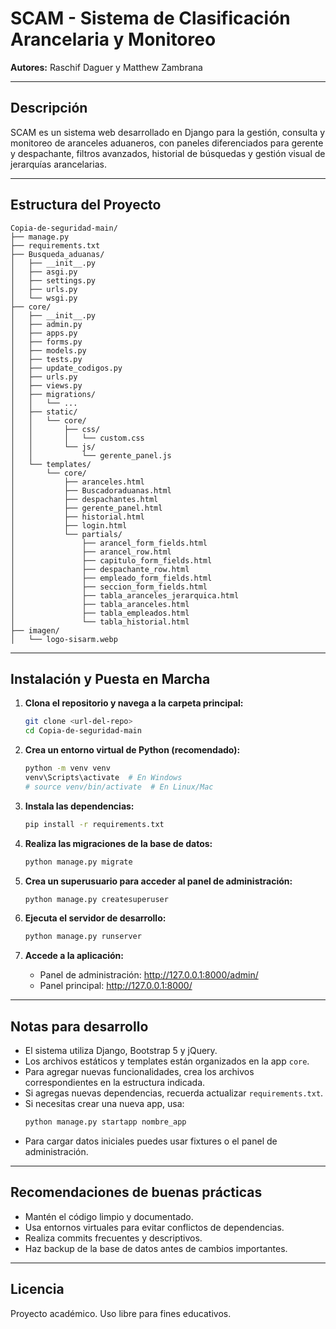 # SCAM - Sistema de Clasificación Arancelaria y Monitoreo

**Autores:** Raschif Daguer y Matthew Zambrana

---

## Descripción
SCAM es un sistema web desarrollado en Django para la gestión, consulta y monitoreo de aranceles aduaneros, con paneles diferenciados para gerente y despachante, filtros avanzados, historial de búsquedas y gestión visual de jerarquías arancelarias.

---

## Estructura del Proyecto

```
Copia-de-seguridad-main/
├── manage.py
├── requirements.txt
├── Busqueda_aduanas/
│   ├── __init__.py
│   ├── asgi.py
│   ├── settings.py
│   ├── urls.py
│   └── wsgi.py
├── core/
│   ├── __init__.py
│   ├── admin.py
│   ├── apps.py
│   ├── forms.py
│   ├── models.py
│   ├── tests.py
│   ├── update_codigos.py
│   ├── urls.py
│   ├── views.py
│   ├── migrations/
│   │   └── ...
│   ├── static/
│   │   └── core/
│   │       ├── css/
│   │       │   └── custom.css
│   │       └── js/
│   │           └── gerente_panel.js
│   └── templates/
│       └── core/
│           ├── aranceles.html
│           ├── Buscadoraduanas.html
│           ├── despachantes.html
│           ├── gerente_panel.html
│           ├── historial.html
│           ├── login.html
│           └── partials/
│               ├── arancel_form_fields.html
│               ├── arancel_row.html
│               ├── capitulo_form_fields.html
│               ├── despachante_row.html
│               ├── empleado_form_fields.html
│               ├── seccion_form_fields.html
│               ├── tabla_aranceles_jerarquica.html
│               ├── tabla_aranceles.html
│               ├── tabla_empleados.html
│               └── tabla_historial.html
├── imagen/
│   └── logo-sisarm.webp
```

---

## Instalación y Puesta en Marcha

1. **Clona el repositorio y navega a la carpeta principal:**
   ```bash
   git clone <url-del-repo>
   cd Copia-de-seguridad-main
   ```

2. **Crea un entorno virtual de Python (recomendado):**
   ```bash
   python -m venv venv
   venv\Scripts\activate  # En Windows
   # source venv/bin/activate  # En Linux/Mac
   ```

3. **Instala las dependencias:**
   ```bash
   pip install -r requirements.txt
   ```

4. **Realiza las migraciones de la base de datos:**
   ```bash
   python manage.py migrate
   ```

5. **Crea un superusuario para acceder al panel de administración:**
   ```bash
   python manage.py createsuperuser
   ```

6. **Ejecuta el servidor de desarrollo:**
   ```bash
   python manage.py runserver
   ```

7. **Accede a la aplicación:**
   - Panel de administración: http://127.0.0.1:8000/admin/
   - Panel principal: http://127.0.0.1:8000/

---

## Notas para desarrollo
- El sistema utiliza Django, Bootstrap 5 y jQuery.
- Los archivos estáticos y templates están organizados en la app `core`.
- Para agregar nuevas funcionalidades, crea los archivos correspondientes en la estructura indicada.
- Si agregas nuevas dependencias, recuerda actualizar `requirements.txt`.
- Si necesitas crear una nueva app, usa:
  ```bash
  python manage.py startapp nombre_app
  ```
- Para cargar datos iniciales puedes usar fixtures o el panel de administración.

---

## Recomendaciones de buenas prácticas
- Mantén el código limpio y documentado.
- Usa entornos virtuales para evitar conflictos de dependencias.
- Realiza commits frecuentes y descriptivos.
- Haz backup de la base de datos antes de cambios importantes.

---

## Licencia
Proyecto académico. Uso libre para fines educativos.

